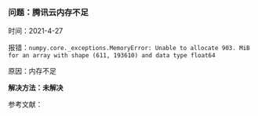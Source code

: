 

### 问题：腾讯云内存不足

时间：2021-4-27

报错：`numpy.core._exceptions.MemoryError: Unable to allocate 903. MiB for an array with shape (611, 193610) and data type float64`

原因：内存不足

**解决方法：未解决**

参考文献：





